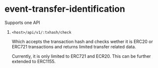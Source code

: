 # event-transfer-identification

Supports one API 

1. `<host>/api/v1/:txhash/check`

    Which accepts the transaction hash and checks wether it is ERC20 or ERC721 transactions and returns limited transfer related data.

    Currently, it is only limited to ERC721 and ECR20. This can be further extended to ERC1155.
   
